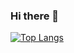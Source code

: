 ### Hi there 👋

[![Top Langs](https://github-readme-stats.vercel.app/api/top-langs/?username=dzulfiamien&langs_count=8)](https://github.com/dzulfiamien/github-readme-stats)
